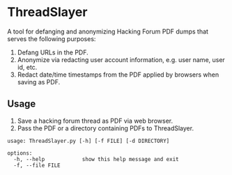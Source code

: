 # ThreadSlayer
A tool for defanging and anonymizing Hacking Forum PDF dumps that serves the following purposes:

1. Defang URLs in the PDF.
2. Anonymize via redacting user account information, e.g. user name, user id, etc.
3. Redact date/time timestamps from the PDF applied by browsers when saving as PDF.

## Usage

1. Save a hacking forum thread as PDF via web browser.
2. Pass the PDF or a directory containing PDFs to ThreadSlayer.

```
usage: ThreadSlayer.py [-h] [-f FILE] [-d DIRECTORY]

options:
  -h, --help            show this help message and exit
  -f, --file FILE
```
